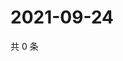 # 2021-09-24

共 0 条

<!-- BEGIN WEIBO -->
<!-- 最后更新时间 Fri Sep 24 2021 19:09:16 GMT+0800 (China Standard Time) -->

<!-- END WEIBO -->
